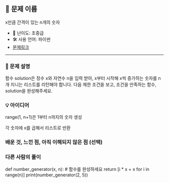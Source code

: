 ## 📘 문제 이름
x만큼 간격이 있는 n개의 숫자


- 🧩 난이도: 초중급
- 🛠 사용 언어: 파이썬
- [문제링크](https://school.programmers.co.kr/learn/courses/30/lessons/12954)

---

### 🧠 문제 설명
함수 solution은 정수 x와 자연수 n을 입력 받아, x부터 시작해 x씩 증가하는 숫자를 n개 지니는 리스트를 리턴해야 합니다. 다음 제한 조건을 보고, 조건을 만족하는 함수, solution을 완성해주세요.

### 💡 아이디어

range(1, n+1)은 1부터 n까지의 숫자 생성

각 숫자에 x를 곱해서 리스트로 반환

### 배운 것, 느낀 점, 아직 이해되지 않은 점 (선택)



### 다른 사람의 풀이
def number_generator(x, n):
    # 함수를 완성하세요
    return [i * x + x for i in range(n)]
print(number_generator(2, 5))